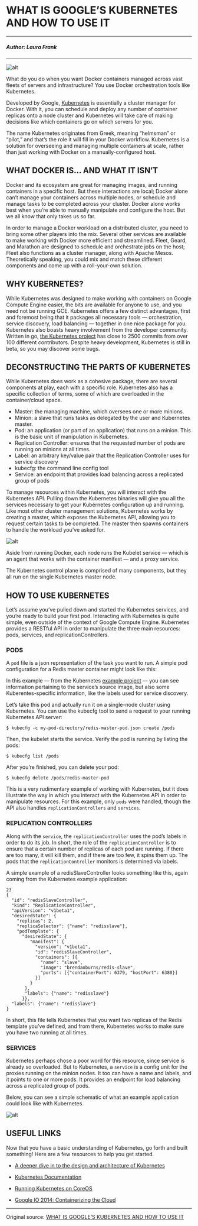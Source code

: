 # WHAT IS GOOGLE’S KUBERNETES AND HOW TO USE IT

---

##### Author: Laura Frank

---

![alt](http://resource.docker.cn/lhc-cern.jpg)

What do you do when you want Docker containers managed across vast fleets of servers and infrastructure? You use Docker orchestration tools like Kubernetes.

Developed by Google, [Kubernetes](https://github.com/GoogleCloudPlatform/kubernetes?__hstc=257401556.d7fdcd68297a3daa8ae7f8c9e95fcb96.1414661217786.1414661217786.1414661217786.1&__hssc=257401556.1.1414661217787&__hsfp=2081402262) is essentially a cluster manager for Docker. With it, you can schedule and deploy any number of container replicas onto a node cluster and Kubernetes will take care of making decisions like which containers go on which servers for you.

The name Kubernetes originates from Greek, meaning “helmsman” or “pilot,” and that’s the role it will fill in your Docker workflow. Kubernetes is a solution for overseeing and managing multiple containers at scale, rather than just working with Docker on a manually-configured host.

## WHAT DOCKER IS… AND WHAT IT ISN’T

Docker and its ecosystem are great for managing images, and running containers in a specific host. But these interactions are local; Docker alone can’t manage your containers across multiple nodes, or schedule and manage tasks to be completed across your cluster. Docker alone works best when you’re able to manually manipulate and configure the host. But we all know that only takes us so far.

In order to manage a Docker workload on a distributed cluster, you need to bring some other players into the mix. Several other services are available to make working with Docker more efficient and streamlined. Fleet, Geard, and Marathon are designed to schedule and orchestrate jobs on the host; Fleet also functions as a cluster manager, along with Apache Mesos. Theoretically speaking, you could mix and match these different components and come up with a roll-your-own solution.

## WHY KUBERNETES?

While Kubernetes was designed to make working with containers on Google Compute Engine easier, the bits are available for anyone to use, and you need not be running GCE. Kubernetes offers a few distinct advantages, first and foremost being that it packages all necessary tools — orchestration, service discovery, load balancing — together in one nice package for you. Kubernetes also boasts heavy involvement from the developer community. Written in go, [the Kubernetes project](https://github.com/GoogleCloudPlatform/kubernetes?__hstc=257401556.d7fdcd68297a3daa8ae7f8c9e95fcb96.1414661217786.1414661217786.1414661217786.1&__hssc=257401556.1.1414661217787&__hsfp=2081402262) has close to 2500 commits from over 100 different contributors. Despite heavy development, Kubernetes is still in beta, so you may discover some bugs.

## DECONSTRUCTING THE PARTS OF KUBERNETES

While Kubernetes does work as a cohesive package, there are several components at play, each with a specific role. Kubernetes also has a specific collection of terms, some of which are overloaded in the container/cloud space.

- Master: the managing machine, which oversees one or more minions.
- Minion: a slave that runs tasks as delegated by the user and Kubernetes master.
- Pod: an application (or part of an application) that runs on a minion. This is the basic unit of manipulation in Kubernetes.
- Replication Controller: ensures that the requested number of pods are running on minions at all times.
- Label: an arbitrary key/value pair that the Replication Controller uses for service discovery
- kubecfg: the command line config tool
- Service: an endpoint that provides load balancing across a replicated group of pods

To manage resources within Kubernetes, you will interact with the Kubernetes API. Pulling down the Kubernetes binaries will give you all the services necessary to get your Kubernetes configuration up and running. Like most other cluster management solutions, Kubernetes works by creating a master, which exposes the Kubernetes API, allowing you to request certain tasks to be completed. The master then spawns containers to handle the workload you’ve asked for.

![alt](http://resource.docker.cn/kubernetes-architecture.png)

Aside from running Docker, each node runs the Kubelet service — which is an agent that works with the container manifest — and a proxy service.

The Kubernetes control plane is comprised of many components, but they all run on the single Kubernetes master node.

## HOW TO USE KUBERNETES

Let’s assume you’ve pulled down and started the Kubernetes services, and you’re ready to build your first pod. Interacting with Kubernetes is quite simple, even outside of the context of Google Compute Engine. Kubernetes provides a RESTful API in order to manipulate the three main resources: pods, services, and replicationControllers.

### PODS

A `pod` file is a json representation of the task you want to run. A simple pod configuration for a Redis master container might look like this:

In this example — from the Kubernetes [example project](https://github.com/GoogleCloudPlatform/kubernetes/tree/master/examples/guestbook?__hstc=257401556.d7fdcd68297a3daa8ae7f8c9e95fcb96.1414661217786.1414661217786.1414661217786.1&__hssc=257401556.1.1414661217787&__hsfp=2081402262) — you can see information pertaining to the service’s source image, but also some Kuberentes-specific information, like the labels used for service discovery.

Let’s take this pod and actually run it on a single-node cluster using Kubernetes. You can use the kubecfg tool to send a request to your running Kubernetes API server:

```
$ kubecfg -c my-pod-directory/redis-master-pod.json create /pods
```

Then, the kubelet starts the service. Verify the pod is running by listing the pods:

```
$ kubecfg list /pods
```

After you’re finished, you can delete your pod:

```
$ kubecfg delete /pods/redis-master-pod
```

This is a very rudimentary example of working with Kubernetes, but it does illustrate the way in which you interact with the Kubernetes API in order to manipulate resources. For this example, only `pods` were handled, though the API also handles `replicationControllers` and `services`.

### REPLICATION CONTROLLERS

Along with the `service`, the `replicationController` uses the pod’s labels in order to do its job. In short, the role of the `replicationController` is to ensure that a certain number of replicas of each pod are running. If there are too many, it will kill them, and if there are too few, it spins them up. The pods that the `replicationController` monitors is determined via labels.

A simple example of a redisSlaveController looks something like this, again coming from the Kubernetes example application:

```
23
{
  "id": "redisSlaveController",
  "kind": "ReplicationController",
  "apiVersion": "v1beta1",
  "desiredState": {
    "replicas": 2,
    "replicaSelector": {"name": "redisslave"},
    "podTemplate": {
      "desiredState": {
         "manifest": {
           "version": "v1beta1",
           "id": "redisSlaveController",
           "containers": [{
             "name": "slave",
             "image": "brendanburns/redis-slave",
             "ports": [{"containerPort": 6379, "hostPort": 6380}]
           }]
         }
       },
       "labels": {"name": "redisslave"}
      }},
  "labels": {"name": "redisslave"}
}
```

In short, this file tells Kubernetes that you want two replicas of the Redis template you’ve defined, and from there, Kubernetes works to make sure you have two running at all times.

### SERVICES

Kubernetes perhaps chose a poor word for this resource, since service is already so overloaded. But to Kubernetes, a `service` is a config unit for the proxies running on the minion nodes. It too can have a name and labels, and it points to one or more pods. It provides an endpoint for load balancing across a replicated group of pods.

Below, you can see a simple schematic of what an example application could look like with Kubernetes.

![alt](http://resource.docker.cn/an-example-application.png)


## USEFUL LINKS

Now that you have a basic understanding of Kubernetes, go forth and built something! Here are a few resources to help you get started.

- [A deeper dive in to the design and architecture of Kubernetes](https://github.com/GoogleCloudPlatform/kubernetes/blob/master/DESIGN.md?__hstc=257401556.d7fdcd68297a3daa8ae7f8c9e95fcb96.1414661217786.1414661217786.1414661217786.1&__hssc=257401556.1.1414661217787&__hsfp=2081402262#the-kubernetes-node)

- [Kubernetes Documentation](https://github.com/GoogleCloudPlatform/kubernetes/tree/master/docs?__hstc=257401556.d7fdcd68297a3daa8ae7f8c9e95fcb96.1414661217786.1414661217786.1414661217786.1&__hssc=257401556.1.1414661217787&__hsfp=2081402262)

- [Running Kubernetes on CoreOS](https://coreos.com/blog/running-kubernetes-example-on-CoreOS-part-1/?__hstc=257401556.d7fdcd68297a3daa8ae7f8c9e95fcb96.1414661217786.1414661217786.1414661217786.1&__hssc=257401556.1.1414661217787&__hsfp=2081402262)

- [Google IO 2014: Containerizing the Cloud](http://www.youtube.com/watch?v=tsk0pWf4ipw&__hstc=257401556.d7fdcd68297a3daa8ae7f8c9e95fcb96.1414661217786.1414661217786.1414661217786.1&__hssc=257401556.1.1414661217787&__hsfp=2081402262)

---

Original source: [WHAT IS GOOGLE’S KUBERNETES AND HOW TO USE IT](http://www.centurylinklabs.com/what-is-kubernetes-and-how-to-use-it/)